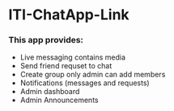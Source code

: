 # ITI-ChatApp-Link

### This app provides:
  * Live messaging contains media
  * Send friend requset to chat
  * Create group only admin can add members
  * Notifications (messages and requests) 
  * Admin dashboard
  * Admin Announcements
  
    
